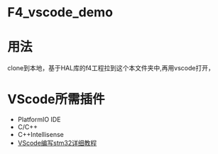 # F4_vscode_demo
# 用法
clone到本地，基于HAL库的f4工程拉到这个本文件夹中,再用vscode打开，
# VScode所需插件
 - PlatformIO IDE   
 - C/C++   
 - C++Intellisense
 - [VScode编写stm32详细教程](http://note.youdao.com/noteshare?id=5dbf280876f5be8ac168e93e2da57ada&sub=3E46F6DC62BC4CB08541F3B057C8167D)
